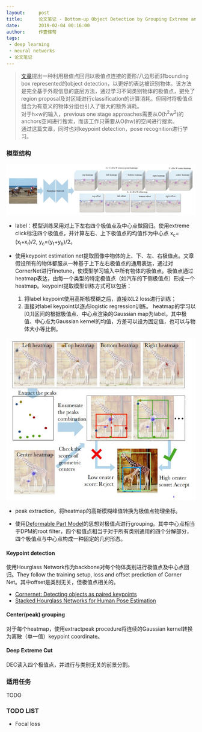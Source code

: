```yaml
---
layout:     post
title:      论文笔记 - Bottom-up Object Detection by Grouping Extreme and Center Points
date:       2019-02-04 00:16:00
author:     作壹條苟
tags:
 - deep learning
 - neural networks
 - 论文笔记
---
```


> [文章](https://arxiv.org/abs/1901.08043)提出一种利用极值点回归以极值点连接的菱形/八边形而非bounding box represented的object detection，以更好的表达被识别物体。该方法是完全基于外观信息的底层方法，通过学习不同类别物体的极值点，避免了region proposal及对区域进行classification的计算消耗。但同时将极值点组合为有意义的物体分组也引入了很大的额外消耗。  
> 对于h×w的输入，previous one stage approaches需要从O(h<sup>2</sup>w<sup>2</sup>)的anchors空间进行搜索，而该工作只需要从O(hw)的空间进行搜索。  
> 通过这篇文章，同时也对keypoint detection，pose recognition进行学习。

<!-- 单就回归出粗粒度极值而言其实感觉比较鸡肋。物体识别回归出bounding box只完成了一个low level的任务，在之上会有如instance segmentation，multi-object classification等任务，所以既然实际任务不会以得到bounding box为终结，extremenet将bounding box-segmentation的二段任务分段向后推了一点实际意义还有待思考。   -->


<!-- * 要得到instance segmentation，需要data -> ExtremeNet(extreme bounding box) -> DeepExtremeCut(segmentation mask)
* multi peak heatmap -->

<!-- * 共C×5个heatmap，C为类别数，5为4个端点+1个中心点。五个heatmap是相对独立的，故需要把不同的heatmap点组合成一个物体，这采用了[Deformable Part Model](http://cs.brown.edu/people/pfelzens/papers/lsvm-pami.pdf)。 -->

### 模型结构

![extremenet step 1](/img/in-post/extremenet.jpg)

* label：模型训练采用对上下左右四个极值点及中心点做回归。使用extreme click标注四个极值点，并计算左右、上下极值点的均值作为中心点 x<sub>c</sub>=(x<sub>l</sub>+x<sub>r</sub>)/2, y<sub>c</sub>=(y<sub>t</sub>+y<sub>b</sub>)/2。

* 使用keypoint estimation net提取图像中物体的上、下、左、右极值点。文章假设所有的物体都服从一种基于上下左右极值点的通用表达，通过对CornerNet进行finetune，使模型学习输入中所有物体的极值点。极值点通过heatmap表达，由每一个类型的特定极值点（如汽车的下侧极值点）形成一个heatmap。keypoint提取模型训练方式可以包括：
	1. 将label keypoint使用高斯核模糊之后，直接以L2 loss进行训练；
	2. 直接对label keypoint以逐点logistic regression训练。
heatmap的学习以[0,1]区间的根据极值点、中心点渲染的Gaussian map为label。其中极值、中心点为Gaussian kernel的均值，方差可以设为固定值，也可以与物体大小等比例。

![extremenet step 2](/img/in-post/extremenet-2.jpg)

* peak extraction，将heatmap的高斯模糊峰值转换为极值点物理坐标。

* 使用[Deformable Part Model](http://cs.brown.edu/people/pfelzens/papers/lsvm-pami.pdf)的思想对极值点进行grouping。其中中心点相当于DPM的root filter，四个极值点相当于对于所有类别通用的四个分解部分，四个极值点与中心点构成一种固定的几何形态。

#### Keypoint detection

使用Hourglass Network作为backbone对每个物体类别进行极值点及中心点回归。They follow the training setup, loss and offset prediction of Corner Net。其中offset是类别无关，但极值点相关的。

* [Cornernet: Detecting objects as paired keypoints](https://arxiv.org/abs/1808.01244)
* [Stacked Hourglass Networks for Human Pose Estimation](https://arxiv.org/abs/1603.06937)

#### Center(peak) grouping

对于每个heatmap，使用extractpeak procedure将连续的Gaussian kernel转换为离散（单一值）keypoint coordinate。

#### Deep Extreme Cut

DEC读入四个极值点，并进行与类别无关的前景分割。

### 适用任务

TODO

### TODO LIST

* Focal loss

